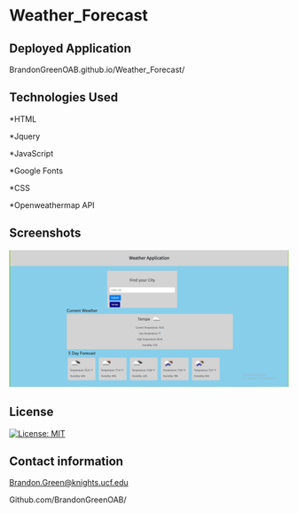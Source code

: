 # Weather_Forecast

## Deployed Application
BrandonGreenOAB.github.io/Weather_Forecast/

## Technologies Used
*HTML

*Jquery

*JavaScript

*Google Fonts

*CSS

*Openweathermap API

## Screenshots

![screenshot of site](screenshot.PNG)

## License 

[![License: MIT](https://img.shields.io/badge/License-MIT-yellow.svg)](https://opensource.org/licenses/MIT)

## Contact information

Brandon.Green@knights.ucf.edu

Github.com/BrandonGreenOAB/



